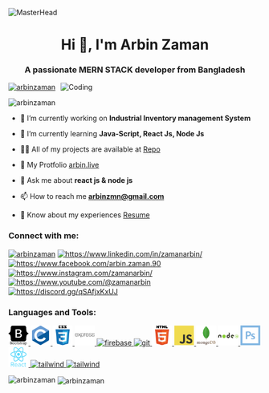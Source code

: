 
![MasterHead](https://devforum-uploads.s3.dualstack.us-east-2.amazonaws.com/uploads/original/4X/0/2/a/02a4b92048705c6530bc0c6a48d2cf9fcb6a74d9.gif)
<h1 align="center">Hi 👋, I'm Arbin Zaman</h1>
<h3 align="center">A passionate MERN STACK developer from Bangladesh</h3>
<img align="right" alt="Coding" width="400" src="https://i.pinimg.com/originals/f1/e7/34/f1e734f9cade86fe737a9aa404ad5677.gif">

<p align="left"> <a href="https://twitter.com/arbinzaman" target="blank"><img src="https://img.shields.io/twitter/follow/arbinzaman?logo=twitter&style=for-the-badge" alt="arbinzaman" /></a> </p>
<p align="left"> <img src="https://komarev.com/ghpvc/?username=arbinzaman&label=Profile%20views&color=0e75b6&style=flat" alt="arbinzaman" /> </p>

- 🔭 I’m currently working on **Industrial Inventory management System**

- 🌱 I’m currently learning **Java-Script, React Js, Node Js**

- 👨‍💻 All of my projects are available at [Repo](https://github.com/arbinzaman?tab=repositories)

- 📝 My Protfolio [arbin.live](arbin.live)

- 💬 Ask me about **react js & node js**

- 📫 How to reach me **arbinzmn@gmail.com**

- 📄 Know about my experiences [Resume](https://drive.google.com/file/d/1nZckFr8A_unwuXD4w0hLQscE_TINsbI7/view)

<h3 align="left">Connect with me:</h3>
<p align="left">
<a href="https://twitter.com/arbinzaman" target="blank"><img align="center" src="https://raw.githubusercontent.com/rahuldkjain/github-profile-readme-generator/master/src/images/icons/Social/twitter.svg" alt="arbinzaman" height="30" width="40" /></a>
<a href="https://www.linkedin.com/in/zamanarbin/" target="blank"><img align="center" src="https://raw.githubusercontent.com/rahuldkjain/github-profile-readme-generator/master/src/images/icons/Social/linked-in-alt.svg" alt="https://www.linkedin.com/in/zamanarbin/" height="30" width="40" /></a>
<a href="https://www.facebook.com/arbin.zaman.90" target="blank"><img align="center" src="https://raw.githubusercontent.com/rahuldkjain/github-profile-readme-generator/master/src/images/icons/Social/facebook.svg" alt="https://www.facebook.com/arbin.zaman.90" height="30" width="40" /></a>
<a href="https://www.instagram.com/zamanarbin/" target="blank"><img align="center" src="https://raw.githubusercontent.com/rahuldkjain/github-profile-readme-generator/master/src/images/icons/Social/instagram.svg" alt="https://www.instagram.com/zamanarbin/" height="30" width="40" /></a>
<a href="https://www.youtube.com/@zamanarbin" target="blank"><img align="center" src="https://raw.githubusercontent.com/rahuldkjain/github-profile-readme-generator/master/src/images/icons/Social/youtube.svg" alt="https://www.youtube.com/@zamanarbin" height="30" width="40" /></a>
<a href="https://discord.gg/qSAfjxKxUJ" target="blank"><img align="center" src="https://raw.githubusercontent.com/rahuldkjain/github-profile-readme-generator/master/src/images/icons/Social/discord.svg" alt="https://discord.gg/qSAfjxKxUJ" height="30" width="40" /></a>
</p>

<h3 align="left">Languages and Tools:</h3>
<p align="left"> <a href="https://getbootstrap.com" target="_blank" rel="noreferrer"> <img src="https://raw.githubusercontent.com/devicons/devicon/master/icons/bootstrap/bootstrap-plain-wordmark.svg" alt="bootstrap" width="40" height="40"/> </a> <a href="https://www.cprogramming.com/" target="_blank" rel="noreferrer"> <img src="https://raw.githubusercontent.com/devicons/devicon/master/icons/c/c-original.svg" alt="c" width="40" height="40"/> </a> <a href="https://www.w3schools.com/css/" target="_blank" rel="noreferrer"> <img src="https://raw.githubusercontent.com/devicons/devicon/master/icons/css3/css3-original-wordmark.svg" alt="css3" width="40" height="40"/> </a> <a href="https://expressjs.com" target="_blank" rel="noreferrer"> <img src="https://raw.githubusercontent.com/devicons/devicon/master/icons/express/express-original-wordmark.svg" alt="express" width="40" height="40"/> </a> <a href="https://firebase.google.com/" target="_blank" rel="noreferrer"> <img src="https://www.vectorlogo.zone/logos/firebase/firebase-icon.svg" alt="firebase" width="40" height="40"/> </a> <a href="https://git-scm.com/" target="_blank" rel="noreferrer"> <img src="https://www.vectorlogo.zone/logos/git-scm/git-scm-icon.svg" alt="git" width="40" height="40"/> </a> <a href="https://www.w3.org/html/" target="_blank" rel="noreferrer"> <img src="https://raw.githubusercontent.com/devicons/devicon/master/icons/html5/html5-original-wordmark.svg" alt="html5" width="40" height="40"/> </a> <a href="https://developer.mozilla.org/en-US/docs/Web/JavaScript" target="_blank" rel="noreferrer"> <img src="https://raw.githubusercontent.com/devicons/devicon/master/icons/javascript/javascript-original.svg" alt="javascript" width="40" height="40"/> </a> <a href="https://www.mongodb.com/" target="_blank" rel="noreferrer"> <img src="https://raw.githubusercontent.com/devicons/devicon/master/icons/mongodb/mongodb-original-wordmark.svg" alt="mongodb" width="40" height="40"/> </a> <a href="https://nodejs.org" target="_blank" rel="noreferrer"> <img src="https://raw.githubusercontent.com/devicons/devicon/master/icons/nodejs/nodejs-original-wordmark.svg" alt="nodejs" width="40" height="40"/> </a> <a href="https://www.photoshop.com/en" target="_blank" rel="noreferrer"> <img src="https://raw.githubusercontent.com/devicons/devicon/master/icons/photoshop/photoshop-line.svg" alt="photoshop" width="40" height="40"/> </a> <a href="https://reactjs.org/" target="_blank" rel="noreferrer"> <img src="https://raw.githubusercontent.com/devicons/devicon/master/icons/react/react-original-wordmark.svg" alt="react" width="40" height="40"/> </a> <a href="https://tailwindcss.com/" target="_blank" rel="noreferrer"> <img src="https://www.vectorlogo.zone/logos/tailwindcss/tailwindcss-icon.svg" alt="tailwind" width="40" height="40"/> </a><a href="https://www.mysql.com/" target="_blank" rel="noreferrer"> <img src="https://www.vectorlogo.zone/logos/mysql/mysql-official.svg" alt="tailwind" width="40" height="40"/> </a></p>

<p><img align="left" src="https://github-readme-stats.vercel.app/api/top-langs?username=arbinzaman&show_icons=true&locale=en&layout=compact" alt="arbinzaman" /></p>

<p>&nbsp;<img align="center" src="https://github-readme-stats.vercel.app/api?username=arbinzaman&show_icons=true&locale=en" alt="arbinzaman" /></p>
